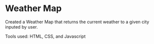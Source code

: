 # Weather Map

Created a Weather Map that returns the current weather to a given city inputed by user.

Tools used: HTML, CSS, and Javascript
